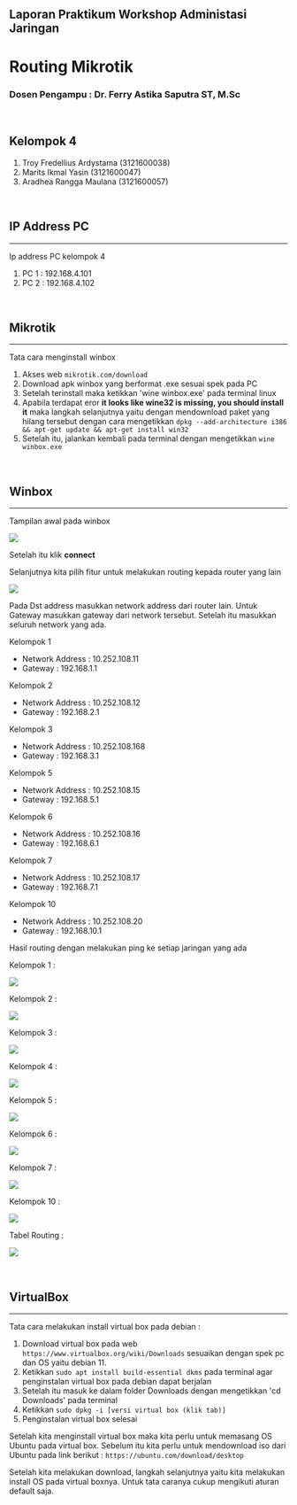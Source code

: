 ## **Laporan Praktikum Workshop Administasi Jaringan**
# **Routing Mikrotik**
### Dosen Pengampu : Dr. Ferry Astika Saputra ST, M.Sc

&nbsp;

## **Kelompok 4**

1. Troy Fredellius Ardystama (3121600038)
2. Marits Ikmal Yasin (3121600047)
3. Aradhea Rangga Maulana (3121600057)

&nbsp;

## **IP Address PC**
---
Ip address PC kelompok 4

1. PC 1 : 192.168.4.101
2. PC 2 : 192.168.4.102

&nbsp;

## **Mikrotik**
---
Tata cara menginstall winbox

1. Akses web `mikrotik.com/download`
2. Download apk winbox yang berformat .exe sesuai spek pada PC
3. Setelah terinstall maka ketikkan 'wine winbox.exe' pada terminal linux
4. Apabila terdapat eror **it looks like wine32 is missing, you should install it** maka langkah selanjutnya yaitu dengan mendownload paket yang hilang tersebut dengan cara mengetikkan `dpkg --add-architecture i386 && apt-get update && apt-get install win32`
5. Setelah itu, jalankan kembali pada terminal dengan mengetikkan `wine winbox.exe`

&nbsp;

## **Winbox**
---
Tampilan awal pada winbox

![](images/tampilan_awal_winbox.jpeg)

Setelah itu klik **connect**

Selanjutnya kita pilih fitur untuk melakukan routing kepada router yang lain

![](images/routing_mikrotik.jpeg)

Pada Dst address masukkan network address dari router lain. Untuk Gateway masukkan gateway dari network tersebut. Setelah itu masukkan seluruh network yang ada.

Kelompok 1

- Network Address : 10.252.108.11
- Gateway : 192.168.1.1

Kelompok 2

- Network Address : 10.252.108.12
- Gateway : 192.168.2.1

Kelompok 3

- Network Address : 10.252.108.168
- Gateway : 192.168.3.1

Kelompok 5

- Network Address : 10.252.108.15
- Gateway : 192.168.5.1

Kelompok 6

- Network Address : 10.252.108.16
- Gateway : 192.168.6.1

Kelompok 7

- Network Address : 10.252.108.17
- Gateway : 192.168.7.1

Kelompok 10

- Network Address : 10.252.108.20
- Gateway : 192.168.10.1

Hasil routing dengan melakukan ping ke setiap jaringan yang ada

Kelompok 1 :

![](images/ping_pc_kelompok_1.jpeg)

Kelompok 2 :

![](images/ping_pc_kelompok_2.jpeg)

Kelompok 3 :

![](images/ping_pc_kelompok_3.jpeg)

Kelompok 4 :

![](images/ping_pc_sebelah.jpeg)

Kelompok 5 :

![](images/ping_pc_kelompok_5.jpeg)

Kelompok 6 :

![](images/ping_pc_kelompok_6.jpeg)

Kelompok 7 :

![](images/ping_pc_kelompok_7.jpeg)

Kelompok 10 :

![](images/ping_pc_kelompok_10.jpeg)

Tabel Routing :

![](images/tabel_routing.jpeg)

&nbsp;

## **VirtualBox**
---
Tata cara melakukan install virtual box pada debian :

1. Download virtual box pada web `https://www.virtualbox.org/wiki/Downloads` sesuaikan dengan spek pc dan OS yaitu debian 11.
2. Ketikkan `sudo apt install build-essential dkms` pada terminal agar penginstalan virtual box pada debian dapat berjalan
3. Setelah itu masuk ke dalam folder Downloads dengan mengetikkan 'cd Downloads' pada terminal
4. Ketikkan `sudo dpkg -i [versi virtual box (klik tab)]`
5. Penginstalan virtual box selesai

Setelah kita menginstall virtual box maka kita perlu untuk memasang OS Ubuntu pada virtual box. Sebelum itu kita perlu untuk mendownload iso dari Ubuntu pada link berikut : `https://ubuntu.com/download/desktop`

Setelah kita melakukan download, langkah selanjutnya yaitu kita melakukan install OS pada virtual boxnya. Untuk tata caranya cukup mengikuti aturan default saja.
